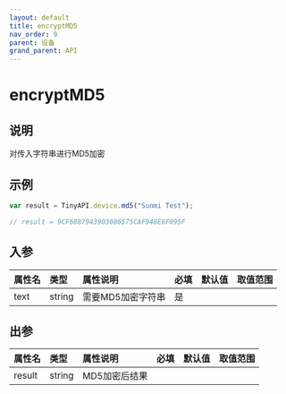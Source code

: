 ```yaml
---
layout: default
title: encryptMD5
nav_order: 9
parent: 设备
grand_parent: API
---
```


# encryptMD5

## 说明
对传入字符串进行MD5加密

## 示例
```javascript
var result = TinyAPI.device.md5("Sunmi Test");

// result = 9CF6887943903086575CAF948E6F095F
```

## 入参

| 属性名  | 类型     | 属性说明       | 必填  | 默认值    | 取值范围                   |
|:-----|:-------|:-----------|:----|:-------|:-----------------------|
| text | string | 需要MD5加密字符串 | 是   |  |  |

## 出参

| 属性名    | 类型     | 属性说明     | 必填  | 默认值    | 取值范围                   |
|:-------|:-------|:---------|:----|:-------|:-----------------------|
| result | string | MD5加密后结果 |     |  |  |